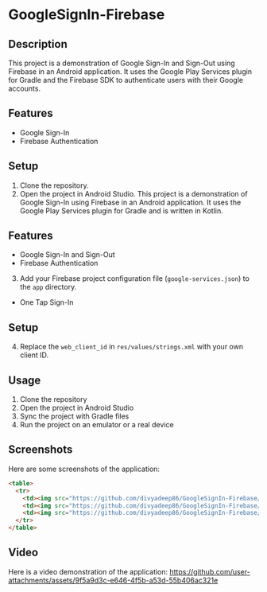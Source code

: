 # GoogleSignIn-Firebase

## Description

This project is a demonstration of Google Sign-In and Sign-Out using Firebase in an Android application. It uses the Google Play Services plugin for Gradle and the Firebase SDK to authenticate users with their Google accounts.

## Features

- Google Sign-In
- Firebase Authentication

## Setup

1. Clone the repository.
2. Open the project in Android Studio.
   This project is a demonstration of Google Sign-In using Firebase in an Android application. It uses the Google Play Services plugin for Gradle and is written in Kotlin.

## Features

- Google Sign-In and Sign-Out
- Firebase Authentication
3. Add your Firebase project configuration file (`google-services.json`) to the `app` directory.
- One Tap Sign-In

## Setup

4. Replace the `web_client_id` in `res/values/strings.xml` with your own client ID.

## Usage

1. Clone the repository
2. Open the project in Android Studio
3. Sync the project with Gradle files
4. Run the project on an emulator or a real device

## Screenshots

Here are some screenshots of the application:

[//]: # (![Screenshot 1]&#40;https://github.com/divyadeep86/GoogleSignIn-Firebase/blob/main/images/Screenshot_20240716_184531.png&#41;)

[//]: # (![Screenshot 2]&#40;https://github.com/divyadeep86/GoogleSignIn-Firebase/blob/main/images/Screenshot_20240716_184612.png&#41;)

[//]: # (![Screenshot 2]&#40;https://github.com/divyadeep86/GoogleSignIn-Firebase/blob/main/images/Screenshot_20240716_184626.png&#41;)

```html
<table>
  <tr>
    <td><img src="https://github.com/divyadeep86/GoogleSignIn-Firebase/blob/main/images/Screenshot_20240716_184531.png" width="300" /></td>
    <td><img src="https://github.com/divyadeep86/GoogleSignIn-Firebase/blob/main/images/Screenshot_20240716_184612.png" width="300"/></td>
    <td><img src="https://github.com/divyadeep86/GoogleSignIn-Firebase/blob/main/images/Screenshot_20240716_184626.png" width="300"/></td>
  </tr>
</table>
```
## Video

Here is a video demonstration of the application:
https://github.com/user-attachments/assets/9f5a9d3c-e646-4f5b-a53d-55b406ac321e



